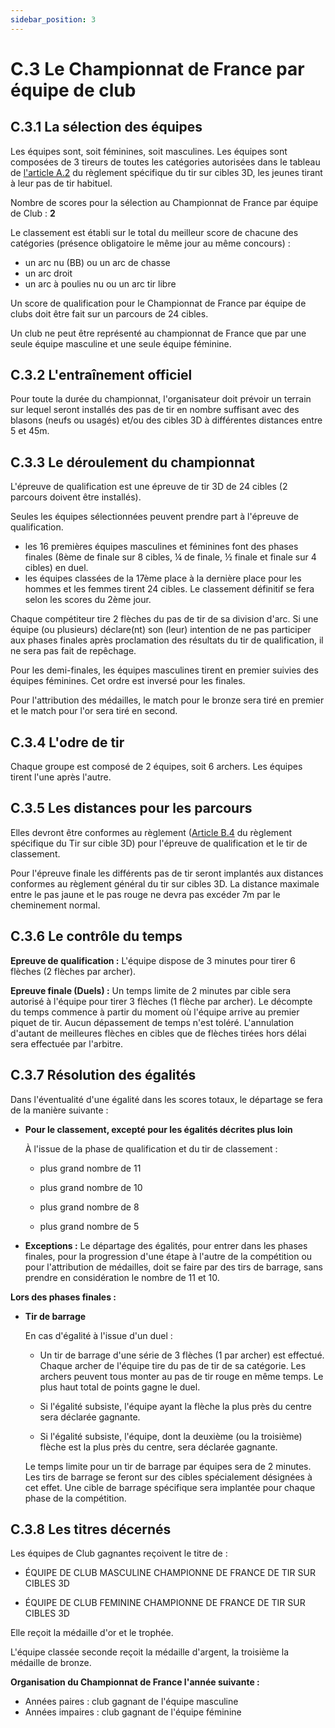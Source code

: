 ```yaml
---
sidebar_position: 3
---
```


# C.3 Le Championnat de France par équipe de club

## C.3.1 La sélection des équipes

Les équipes sont, soit féminines, soit masculines. Les équipes sont composées de 3 tireurs de toutes les catégories autorisées dans le tableau de [l'article A.2](/reglements/II/6/A/2/) du règlement spécifique du tir sur cibles 3D, les jeunes tirant à leur pas de tir habituel.

Nombre de scores pour la sélection au Championnat de France par équipe de Club : **2**

Le classement est établi sur le total du meilleur score de chacune des catégories (présence obligatoire le même jour au même concours) :

- un arc nu (BB) ou un arc de chasse
- un arc droit
- un arc à poulies nu ou un arc tir libre

Un score de qualification pour le Championnat de France par équipe de clubs doit être fait sur un parcours de 24 cibles.

Un club ne peut être représenté au championnat de France que par une seule équipe masculine et une seule équipe féminine.

## C.3.2 L'entraînement officiel

Pour toute la durée du championnat, l'organisateur doit prévoir un terrain sur lequel seront installés des pas de tir en nombre suffisant avec des blasons (neufs ou usagés) et/ou des cibles 3D à différentes distances entre 5 et 45m.

## C.3.3 Le déroulement du championnat

L'épreuve de qualification est une épreuve de tir 3D de 24 cibles (2 parcours doivent être installés).

Seules les équipes sélectionnées peuvent prendre part à l'épreuve de qualification.

- les 16 premières équipes masculines et féminines font des phases finales (8ème de finale sur 8 cibles, ¼ de finale, ½ finale et finale sur 4 cibles) en duel.
- les équipes classées de la 17ème place à la dernière place pour les hommes et les femmes tirent 24 cibles. Le classement définitif se fera selon les scores du 2ème jour.

Chaque compétiteur tire 2 flèches du pas de tir de sa division d'arc. Si une équipe (ou plusieurs) déclare(nt) son (leur) intention de ne pas participer aux phases finales après proclamation des résultats du tir de qualification, il ne sera pas fait de repêchage.

Pour les demi-finales, les équipes masculines tirent en premier suivies des équipes féminines. Cet ordre est inversé pour les finales.

Pour l'attribution des médailles, le match pour le bronze sera tiré en premier et le match pour l'or sera tiré en second.

## C.3.4 L'odre de tir

Chaque groupe est composé de 2 équipes, soit 6 archers. Les équipes tirent l'une après l'autre.

## C.3.5 Les distances pour les parcours

Elles devront être conformes au règlement ([Article B.4](/reglements/II/6/B/4/) du règlement spécifique du Tir sur cible 3D) pour l'épreuve de qualification et le tir de classement.

Pour l'épreuve finale les différents pas de tir seront implantés aux distances conformes au règlement général du tir sur cibles 3D. La distance maximale entre le pas jaune et le pas rouge ne devra pas excéder 7m par le cheminement normal.

## C.3.6 Le contrôle du temps

**Epreuve de qualification :**
L'équipe dispose de 3 minutes pour tirer 6 flèches (2 flèches par archer).

**Epreuve finale (Duels) :**
Un temps limite de 2 minutes par cible sera autorisé à l'équipe pour tirer 3 flèches (1 flèche par archer).
Le décompte du temps commence à partir du moment où l'équipe arrive au premier piquet de tir. Aucun
dépassement de temps n'est toléré. L'annulation d'autant de meilleures flèches en cibles que de flèches
tirées hors délai sera effectuée par l'arbitre.

## C.3.7 Résolution des égalités

Dans l'éventualité d'une égalité dans les scores totaux, le départage se fera de la manière suivante :

- **Pour le classement, excepté pour les égalités décrites plus loin**

  À l'issue de la phase de qualification et du tir de classement :

  - plus grand nombre de 11

  - plus grand nombre de 10

  - plus grand nombre de 8

  - plus grand nombre de 5

- **Exceptions :**
  Le départage des égalités, pour entrer dans les phases finales, pour la progression d'une étape à l'autre
  de la compétition ou pour l'attribution de médailles, doit se faire par des tirs de barrage, sans prendre
  en considération le nombre de 11 et 10.

**Lors des phases finales :**

- **Tir de barrage**

  En cas d'égalité à l'issue d'un duel :

  - Un tir de barrage d'une série de 3 flèches (1 par archer) est effectué. Chaque archer de l'équipe tire du pas de tir de sa catégorie. Les archers peuvent tous monter au pas de tir rouge en même temps. Le plus haut total de points gagne le duel.

  - Si l'égalité subsiste, l'équipe ayant la flèche la plus près du centre sera déclarée gagnante.

  - Si l'égalité subsiste, l'équipe, dont la deuxième (ou la troisième) flèche est la plus près du centre, sera déclarée gagnante.

  Le temps limite pour un tir de barrage par équipes sera de 2 minutes. Les tirs de barrage se feront sur des cibles spécialement désignées à cet effet. Une cible de barrage spécifique sera implantée pour chaque phase de la compétition.

## C.3.8 Les titres décernés

Les équipes de Club gagnantes reçoivent le titre de :

- ÉQUIPE DE CLUB MASCULINE CHAMPIONNE DE FRANCE DE TIR SUR CIBLES 3D

- ÉQUIPE DE CLUB FEMININE CHAMPIONNE DE FRANCE DE TIR SUR CIBLES 3D

Elle reçoit la médaille d'or et le trophée.

L'équipe classée seconde reçoit la médaille d'argent, la troisième la médaille de bronze.

**Organisation du Championnat de France l'année suivante :**

- Années paires : club gagnant de l'équipe masculine
- Années impaires : club gagnant de l'équipe féminine

